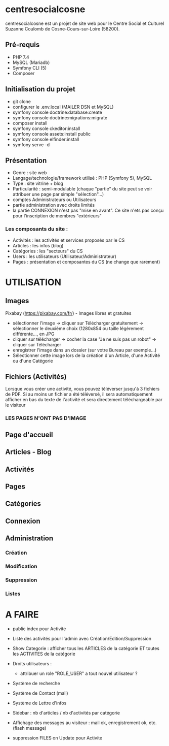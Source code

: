 # centresocialcosne
centresocialcosne est un projet de site web pour le Centre Social et Culturel Suzanne Coulomb de Cosne-Cours-sur-Loire (58200).

## Pré-requis
* PHP 7.4
* MySQL (Mariadb)
* Symfony CLI (5)
* Composer

## Initialisation du projet
* git clone
* configurer le .env.local (MAILER DSN et MySQL)
* symfony console doctrine:database:create
* symfony console doctrine:migrations:migrate
* composer install
* symfony console ckeditor:install
* symfony console assets:install public
* symfony console elfinder:install
* symfony serve -d

## Présentation
* Genre : site web
* Langage/technologie/framework utilisé : PHP (Symfony 5), MySQL
* Type : site vitrine + blog
* Particularité : semi-modulable (chaque "partie" du site peut se voir attribuer une page par simple "sélection"...)
* comptes Administrateurs ou Utilisateurs
* partie administration avec droits limités
* la partie CONNEXION n'est pas "mise en avant". Ce site n'ets pas conçu pour l'inscription de membres "extérieurs"

### Les composants du site :
* Activités : les activités et services proposés par le CS
* Articles : les infos (blog)
* Catégories : les "secteurs" du CS
* Users : les utilisateurs (Utilisateur/Administrateur)
* Pages : présentation et composantes du CS (ne change que rarement)

# UTILISATION
## Images
Pixabay (https://pixabay.com/fr/) - Images libres et gratuites
* sélectionner l'image -> cliquer sur Télécharger gratuitement -> sélectionner le deuxième choix (1280x854 ou taille légèrement différente..., en JPG
* cliquer sur télécharger -> cocher la case "Je ne suis pas un robot" -> cliquer sur Télécharger
* enregistrer l'image dans un dossier (sur votre Bureau par exemple...)
* Sélectionner cette image lors de la création d'un Article, d'une Activité ou d'une Catégorie
## Fichiers (Activités)
Lorsque vous créer une activité, vous pouvez téléverser jusqu'à 3 fichiers de PDF. Si au moins un fichier a été téléversé, il sera automatiquement afficher en bas du texte de l'activité et sera directement téléchargeable par le visiteur
### LES PAGES N'ONT PAS D'IMAGE

## Page d'accueil

## Articles - Blog

## Activités

## Pages

## Catégories

## Connexion

## Administration
### Création

### Modification

### Suppression

### Listes


# A FAIRE
* public index pour Activite

* Liste des activités pour l'admin avec Création/Edition/Suppression

* Show Categorie : afficher tous les ARTICLES de la catégorie ET toutes les ACTIVITES de la catégorie

* Droits utilisateurs : 
    * attribuer un role "ROLE_USER" a tout nouvel utilisateur ?

* Système de recherche

* Système de Contact (mail)

* Système de Lettre d'infos

* Sidebar : nb d'articles / nb d'activités par catégorie

* Affichage des messages au visiteur : mail ok, enregistrement ok, etc. (flash message)

* suppression FILES on Update pour Activite
